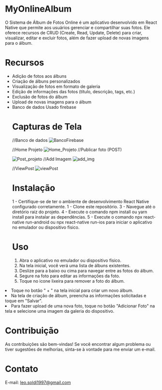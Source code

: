 # MyOnlineAlbum
O Sistema de Álbum de Fotos Online é um aplicativo desenvolvido em React Native que permite aos usuários gerenciar e compartilhar suas fotos. Ele oferece recursos de CRUD (Create, Read, Update, Delete) para criar, visualizar, editar e excluir fotos, além de fazer upload de novas imagens para o álbum.


# Recursos
 <ul>
   <li> Adição de fotos aos álbuns </li>
   <li> Criação de álbuns personalizados </li>
   <li> Visualização de fotos em formato de galeria </li>
   <li> Edição de informações das fotos (título, descrição, tags, etc.) </li>
   <li> Exclusão de fotos do álbum </li>
   <li> Upload de novas imagens para o álbum </li>
   <li> Banco de dados Usado firebase </li
 </ul> 


# Capturas de Tela

//Banco de dados
![BancoFirebase](https://github.com/leosoldi/MyOnlineAlbum/assets/94129878/b6095765-9853-4176-a906-40ae959da166)

//Home Projeto
![Home_Projeto](https://github.com/leosoldi/MyOnlineAlbum/assets/94129878/2d524ca9-60fe-452b-bb02-5d351302345a)
//Publicar foto (POST)

![Post_projeto](https://github.com/leosoldi/MyOnlineAlbum/assets/94129878/a6553e39-37ae-4c18-9f2b-b0314b6c5919)
//Add Imagem
![add_img](https://github.com/leosoldi/MyOnlineAlbum/assets/94129878/999aa58c-e546-4c78-8e4c-1661b94d8d84)

//ViewPost
![viewPost](https://github.com/leosoldi/MyOnlineAlbum/assets/94129878/078420f7-fa7e-40fb-9974-ebf4f5cdbcb9)


# Instalação
1 - Certifique-se de ter o ambiente de desenvolvimento React Native configurado corretamente.
1 - Clone este repositório.
3 - Navegue até o diretório raiz do projeto.
4 - Execute o comando npm install ou yarn install para instalar as dependências.
5 - Execute o comando npx react-native run-android ou npx react-native run-ios para iniciar o aplicativo no emulador ou dispositivo físico.

# Uso
<ol>
  <li>Abra o aplicativo no emulador ou dispositivo físico.</li>
  <li>Na tela inicial, você verá uma lista de álbuns existentes.</li>
  <li>Deslize para a baixo ou cima para navegar entre as fotos do álbum.</li>
  <li>Segure na foto para editar as informações da foto.</li>
  <li>Toque no icone lixeira para remover a foto do álbum.</li>
</ul>
</li>
  <li>Toque no botão " + " na tela inicial para criar um novo álbum.</li>
  <li>Na tela de criação de álbum, preencha as informações solicitadas e toque em "Salvar".</li>
  <li>Para fazer upload de uma nova foto, toque no botão "Adicionar Foto" na tela e selecione uma imagem da galeria do dispositivo.</li>
</ol>


# Contribuição
As contribuições são bem-vindas! Se você encontrar algum problema ou tiver sugestões de melhorias, sinta-se à vontade para me enviar um e-mail.

# Contato

E-mail: leo.soldi1997@gmail.com
